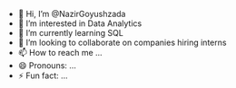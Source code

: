- 👋 Hi, I’m @NazirGoyushzada
- 👀 I’m interested in Data Analytics
- 🌱 I’m currently learning SQL
- 💞️ I’m looking to collaborate on companies hiring interns
- 📫 How to reach me ...
- 😄 Pronouns: ...
- ⚡ Fun fact: ...

<!---
NazirGoyushzada/NazirGoyushzada is a ✨ special ✨ repository because its `README.md` (this file) appears on your GitHub profile.
You can click the Preview link to take a look at your changes.
--->
